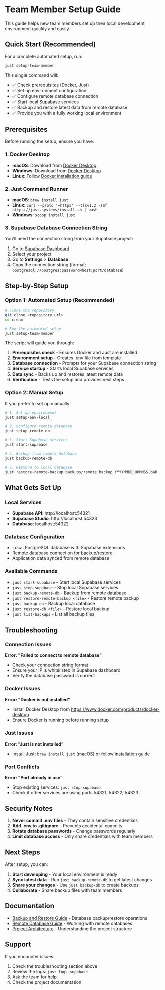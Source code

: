 # Team Member Setup Guide

This guide helps new team members set up their local development environment quickly and easily.

## Quick Start (Recommended)

For a complete automated setup, run:

```bash
just setup-team-member
```

This single command will:

- ✅ Check prerequisites (Docker, Just)
- ✅ Set up environment configuration
- ✅ Configure remote database connection
- ✅ Start local Supabase services
- ✅ Backup and restore latest data from remote database
- ✅ Provide you with a fully working local environment

## Prerequisites

Before running the setup, ensure you have:

### 1. Docker Desktop

- **macOS**: Download from [Docker Desktop](https://www.docker.com/products/docker-desktop)
- **Windows**: Download from [Docker Desktop](https://www.docker.com/products/docker-desktop)
- **Linux**: Follow [Docker installation guide](https://docs.docker.com/engine/install/)

### 2. Just Command Runner

- **macOS**: `brew install just`
- **Linux**: `curl --proto '=https' --tlsv1.2 -sSf https://just.systems/install.sh | bash`
- **Windows**: `scoop install just`

### 3. Supabase Database Connection String

You'll need the connection string from your Supabase project:

1. Go to [Supabase Dashboard](https://supabase.com/dashboard)
2. Select your project
3. Go to **Settings** > **Database**
4. Copy the connection string (format: `postgresql://postgres:password@host:port/database`)

## Step-by-Step Setup

### Option 1: Automated Setup (Recommended)

```bash
# Clone the repository
git clone <repository-url>
cd cream

# Run the automated setup
just setup-team-member
```

The script will guide you through:

1. **Prerequisites check** - Ensures Docker and Just are installed
2. **Environment setup** - Creates .env file from template
3. **Database connection** - Prompts for your Supabase connection string
4. **Service startup** - Starts local Supabase services
5. **Data sync** - Backs up and restores latest remote data
6. **Verification** - Tests the setup and provides next steps

### Option 2: Manual Setup

If you prefer to set up manually:

```bash
# 1. Set up environment
just setup-env-local

# 2. Configure remote database
just setup-remote-db

# 3. Start Supabase services
just start-supabase

# 4. Backup from remote database
just backup-remote-db

# 5. Restore to local database
just restore-remote-backup backups/remote_backup_YYYYMMDD_HHMMSS.bak
```

## What Gets Set Up

### Local Services

- **Supabase API**: http://localhost:54321
- **Supabase Studio**: http://localhost:54323
- **Database**: localhost:54322

### Database Configuration

- Local PostgreSQL database with Supabase extensions
- Remote database connection for backup/restore
- Application data synced from remote database

### Available Commands

- `just start-supabase` - Start local Supabase services
- `just stop-supabase` - Stop local Supabase services
- `just backup-remote-db` - Backup from remote database
- `just restore-remote-backup <file>` - Restore remote backup
- `just backup-db` - Backup local database
- `just restore-db <file>` - Restore local backup
- `just list-backups` - List all backup files

## Troubleshooting

### Connection Issues

**Error: "Failed to connect to remote database"**

- Check your connection string format
- Ensure your IP is whitelisted in Supabase dashboard
- Verify the database password is correct

### Docker Issues

**Error: "Docker is not installed"**

- Install Docker Desktop from https://www.docker.com/products/docker-desktop
- Ensure Docker is running before running setup

### Just Issues

**Error: "Just is not installed"**

- Install Just: `brew install just` (macOS) or follow [installation guide](https://just.systems/man/en/)

### Port Conflicts

**Error: "Port already in use"**

- Stop existing services: `just stop-supabase`
- Check if other services are using ports 54321, 54322, 54323

## Security Notes

1. **Never commit .env files** - They contain sensitive credentials
2. **Add .env to .gitignore** - Prevents accidental commits
3. **Rotate database passwords** - Change passwords regularly
4. **Limit database access** - Only share credentials with team members

## Next Steps

After setup, you can:

1. **Start developing** - Your local environment is ready
2. **Sync latest data** - Run `just backup-remote-db` to get latest changes
3. **Share your changes** - Use `just backup-db` to create backups
4. **Collaborate** - Share backup files with team members

## Documentation

- [Backup and Restore Guide](backup-restore.md) - Database backup/restore operations
- [Remote Database Guide](remote-database-guide.md) - Working with remote databases
- [Project Architecture](architecture.md) - Understanding the project structure

## Support

If you encounter issues:

1. Check the troubleshooting section above
2. Review the logs: `just logs-supabase`
3. Ask the team for help
4. Check the project documentation
